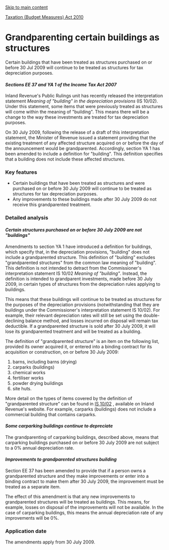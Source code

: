 [Skip to main content](#main-content-tt)

[Taxation (Budget Measures) Act 2010](/new-legislation/act-articles/taxation-budget-measures-act-2010 "Taxation (Budget Measures) Act 2010")

Grandparenting certain buildings as structures
==============================================

Certain buildings that have been treated as structures purchased on or before 30 Jul 2009 will continue to be treated as structures for tax depreciation purposes.

#### _Sections EE 37 and YA 1 of the Income Tax Act 2007_

Inland Revenue's Public Rulings unit has recently released the interpretation statement _Meaning of "building" in the depreciation provisions_ (IS 10/02). Under this statement, some items that were previously treated as structures will come within the meaning of "building". This means there will be a change to the way these investments are treated for tax depreciation purposes.

On 30 July 2009, following the release of a draft of this interpretation statement, the Minister of Revenue issued a statement providing that the existing treatment of any affected structure acquired on or before the day of the announcement would be grandparented. Accordingly, section YA 1 has been amended to include a definition for "building". This definition specifies that a building does not include these affected structures.

### Key features

*   Certain buildings that have been treated as structures and were purchased on or before 30 July 2009 will continue to be treated as structures for tax depreciation purposes.
*   Any improvements to these buildings made after 30 July 2009 do not receive this grandparented treatment.

### Detailed analysis

#### _Certain structures purchased on or before 30 July 2009 are not "buildings"_

Amendments to section YA 1 have introduced a definition for buildings, which specify that, in the depreciation provisions, "building" does not include a grandparented structure. This definition of "building" excludes "grandparented structures" from the common law meaning of "building". This definition is not intended to detract from the Commissioner's interpretation statement IS 10/02 _Meaning of "building"_. Instead, the definition is intended to grandparent investments, made before 30 July 2009, in certain types of structures from the depreciation rules applying to buildings.

This means that these buildings will continue to be treated as structures for the purposes of the depreciation provisions (notwithstanding that they are buildings under the Commissioner's interpretation statement IS 10/02). For example, their relevant depreciation rates will still be set using the double-declining balance method, and losses incurred on disposal will remain tax deductible. If a grandparented structure is sold after 30 July 2009, it will lose its grandparented treatment and will be treated as a building.

The definition of "grandparented structure" is an item on the following list, provided its owner acquired it, or entered into a binding contract for its acquisition or construction, on or before 30 July 2009:

1.  barns, including barns (drying)
2.  carparks (buildings)
3.  chemical works
4.  fertiliser works
5.  powder drying buildings
6.  site huts.

More detail on the types of items covered by the definition of "grandparented structure" can be found in [IS 10/02](/interpretation-statements/is1002-meaning-of-building-in-the-depreciation-provisions)
, available on Inland Revenue's website. For example, carparks (buildings) does not include a commercial building that contains carparks.

#### _Some carparking buildings continue to depreciate_

The grandparenting of carparking buildings, described above, means that carparking buildings purchased on or before 30 July 2009 are not subject to a 0% annual depreciation rate.

#### _Improvements to grandparented structures building_

Section EE 37 has been amended to provide that if a person owns a grandparented structure and they make improvements or enter into a binding contract to make them after 30 July 2009, the improvement must be treated as a separate item.

The effect of this amendment is that any new improvements to grandparented structures will be treated as buildings. This means, for example, losses on disposal of the improvements will not be available. In the case of carparking buildings, this means the annual depreciation rate of any improvements will be 0%.

### Application date

The amendments apply from 30 July 2009.